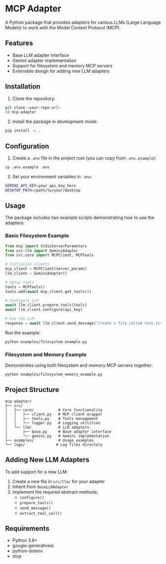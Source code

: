 # MCP Adapter

A Python package that provides adapters for various LLMs (Large Language Models) to work with the Model Context Protocol (MCP).

## Features

- Base LLM adapter interface
- Gemini adapter implementation
- Support for filesystem and memory MCP servers
- Extensible design for adding new LLM adapters

## Installation

1. Clone the repository:
```bash
git clone <your-repo-url>
cd mcp-adapter
```

2. Install the package in development mode:
```bash
pip install -e .
```

## Configuration

1. Create a `.env` file in the project root (you can copy from `.env.example`):
```bash
cp .env.example .env
```

2. Set your environment variables in `.env`:
```bash
GEMINI_API_KEY=your_api_key_here
DESKTOP_PATH=/path/to/your/desktop
```

## Usage

The package includes two example scripts demonstrating how to use the adapters:

### Basic Filesystem Example

```python
from mcp import StdioServerParameters
from src.llm import GeminiAdapter
from src.core import MCPClient, MCPTools

# Initialize clients
mcp_client = MCPClient(server_params)
llm_client = GeminiAdapter()

# Setup tools
tools = MCPTools()
tools.add(await mcp_client.get_tools())

# Configure LLM
await llm_client.prepare_tools(tools)
await llm_client.configure(api_key)

# Use the LLM
response = await llm_client.send_message("Create a file called test.txt")
```

Run the example:
```bash
python examples/filesystem_example.py
```

### Filesystem and Memory Example

Demonstrates using both filesystem and memory MCP servers together:

```bash
python examples/filesystem_memory_example.py
```

## Project Structure

```
mcp-adapter/
├── src/
│   ├── core/           # Core functionality
│   │   ├── client.py   # MCP client wrapper
│   │   ├── tools.py    # Tools management
│   │   └── logger.py   # Logging utilities
│   └── llm/            # LLM adapters
│       ├── base.py     # Base adapter interface
│       └── gemini.py   # Gemini implementation
├── examples/           # Usage examples
└── logs/              # Log files directory
```

## Adding New LLM Adapters

To add support for a new LLM:

1. Create a new file in `src/llm/` for your adapter
2. Inherit from `BaseLLMAdapter`
3. Implement the required abstract methods:
   - `configure()`
   - `prepare_tools()`
   - `send_message()`
   - `extract_tool_call()`

## Requirements

- Python 3.8+
- google-generativeai
- python-dotenv
- mcp
